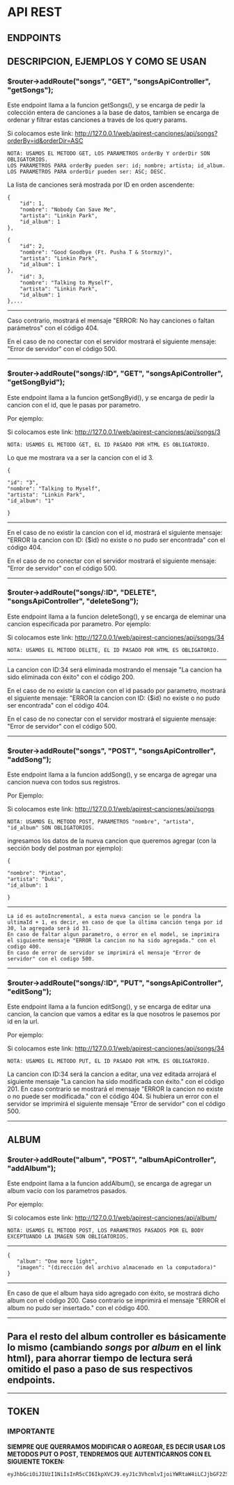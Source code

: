 # API REST

## ENDPOINTS
## DESCRIPCION, EJEMPLOS Y COMO SE USAN
### $router->addRoute("songs", "GET", "songsApiController", "getSongs");


Este endpoint llama a la funcion getSongs(), y se encarga de pedir la colección entera de canciones a la base de datos, tambien se encarga de ordenar y filtrar estas canciones a través de los query params.

   Si colocamos este link: http://127.0.0.1/web/apirest-canciones/api/songs?orderBy=id&orderDir=ASC 
   
	NOTA: USAMOS EL METODO GET, LOS PARAMETROS orderBy Y orderDir SON OBLIGATORIOS.
 	LOS PARAMETROS PARA orderBy pueden ser: id; nombre; artista; id_album.
	LOS PARAMETROS PARA orderDir pueden ser: ASC; DESC.
 
   La lista de canciones será mostrada por ID en orden ascendente:



    {
        "id": 1,
        "nombre": "Nobody Can Save Me",
        "artista": "Linkin Park",
        "id_album": 1
    },

    {
        "id": 2,
        "nombre": "Good Goodbye (Ft. Pusha T & Stormzy)",
        "artista": "Linkin Park",
        "id_album": 1
    },
        "id": 3,
        "nombre": "Talking to Myself",
        "artista": "Linkin Park",
        "id_album": 1
    },...
____

Caso contrario, mostrará el mensaje "ERROR: No hay canciones o faltan parámetros" con el código 404.

En el caso de no conectar con el servidor mostrará el siguiente mensaje: "Error de servidor" con el código 500.
____
### $router->addRoute("songs/:ID", "GET", "songsApiController", "getSongByid");

Este endpoint llama a la funcion getSongByid(), y se encarga de pedir la cancion con el id, que le pasas por parametro.

Por ejemplo:

 Si colocamos este link: http://127.0.0.1/web/apirest-canciones/api/songs/3 
 
 	NOTA: USAMOS EL METODO GET, EL ID PASADO POR HTML ES OBLIGATORIO.
 
 Lo que me mostrara va a ser la cancion con el id 3.
  
	{

    "id": "3",
    "nombre": "Talking to Myself",
    "artista": "Linkin Park",
    "id_album": "1"
		
	}

____

En el caso de no existir la cancion con el id, mostrará el siguiente mensaje: "ERROR la cancion con ID: {$id} no existe o no pudo ser encontrada" con el código 404.

En el caso de no conectar con el servidor mostrará el siguiente mensaje: "Error de servidor" con el código 500.
____
### $router->addRoute("songs/:ID", "DELETE", "songsApiController", "deleteSong");

Este endpoint llama a la funcion deleteSong(), y se encarga de eleminar una cancion especificada por parametro.
Por ejemplo:

Si colocamos este link: http://127.0.0.1/web/apirest-canciones/api/songs/34

	NOTA: USAMOS EL METODO DELETE, EL ID PASADO POR HTML ES OBLIGATORIO.
____

La cancion con ID:34 será eliminada mostrando el mensaje "La cancion ha sido eliminada con éxito" con el código 200.

En el caso de no existir la cancion con el id pasado por parametro, mostrará el siguiente mensaje: "ERROR la cancion con ID: {$id} no existe o no pudo ser encontrada" con el código 404.

En el caso de no conectar con el servidor mostrará el siguiente mensaje: "Error de servidor" con el código 500.

_____
### $router->addRoute("songs", "POST", "songsApiController", "addSong");
Este endpoint llama a la funcion addSong(), y se encarga de agregar una cancion nueva con todos sus registros.

Por Ejemplo:

Si colocamos este link: http://127.0.0.1/web/apirest-canciones/api/songs 

	NOTA: USAMOS EL METODO POST, PARAMETROS "nombre", "artista", "id_album" SON OBLIGATORIOS.

ingresamos los datos de la nueva cancion que queremos agregar (con la sección body del postman por ejemplo):

	{

    "nombre": "Pintao",
    "artista": "Duki",
    "id_album": 1
		
	}
____

	La id es autoIncremental, a esta nueva cancion se le pondra la ultimaId + 1, es decir, en caso de que la última canción tenga por id 30, la agregada será id 31.
	En caso de faltar algun parametro, o error en el model, se imprimira el siguiente mensaje "ERROR la cancion no ha sido agregada." con el codigo 400.
 	En caso de error de servidor se imprimirá el mensaje "Error de servidor" con el codigo 500.

_____
### $router->addRoute("songs/:ID", "PUT", "songsApiController", "editSong");

Este endpoint llama a la funcion editSong(), y se encarga de editar una cancion, la cancion que vamos a editar es la que nosotros le pasemos por id en la url.

Por ejemplo:

Si colocamos este link: http://127.0.0.1/web/apirest-canciones/api/songs/34 

	NOTA: USAMOS EL METODO PUT, EL ID PASADO POR HTML ES OBLIGATORIO.

La cancion con ID:34 será la cancion a editar, una vez editada arrojará el siguiente mensaje "La cancion ha sido modificada con éxito." con el código 201.
En caso contrario se mostrará el mensaje "ERROR la cancion no existe o no puede ser modificada." con el código 404.
Si hubiera un error con el servidor se imprimirá el siguiente mensaje "Error de servidor" con el código 500.
____
## ALBUM
### $router->addRoute("album", "POST", "albumApiController", "addAlbum");

Este endpoint llama a la funcion addAlbum(), se encarga de agregar un album vacío con los parametros pasados.

Por ejemplo:

Si colocamos este link: http://127.0.0.1/web/apirest-canciones/api/album/

	NOTA: USAMOS EL METODO POST, LOS PARAMETROS PASADOS POR EL BODY EXCEPTUANDO LA IMAGEN SON OBLIGATORIOS.

____

	{
	   "album": "One more light",
	   "imagen": "(dirección del archivo almacenado en la computadora)"
 	}
____

En caso de que el album haya sido agregado con éxito, se mostrará dicho album con el código 200.
Caso contrario se imprimirá el mensaje "ERROR el album no pudo ser insertado." con el código 400.
____

## Para el resto del album controller es básicamente lo mismo (cambiando *songs* por *album* en el link html), para ahorrar tiempo de lectura será omitido el paso a paso de sus respectivos endpoints.
______
## TOKEN 

### IMPORTANTE

**SIEMPRE QUE QUERRAMOS MODIFICAR O AGREGAR, ES DECIR USAR LOS METODOS PUT O POST, TENDREMOS QUE AUTENTICARNOS CON EL SIGUIENTE TOKEN:**

	eyJhbGciOiJIUzI1NiIsInR5cCI6IkpXVCJ9.eyJ1c3VhcmlvIjoiYWRtaW4iLCJjbGF2ZSI6IndlYmFkbWluIn0.yYaJUjREUHvvlm17Z8YGZ0fZE5zilaW4vpdSXuSFALs


